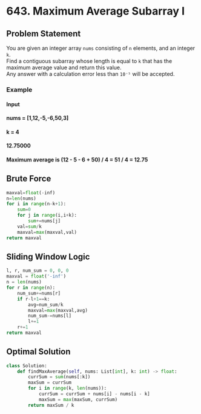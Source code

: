 # 643. Maximum Average Subarray I

## Problem Statement
You are given an integer array `nums` consisting of `n` elements, and an integer `k`.  
Find a contiguous subarray whose length is equal to `k` that has the maximum average value and return this value.  
Any answer with a calculation error less than `10⁻⁵` will be accepted.

### **Example**
#### **Input**
#### **nums = [1,12,-5,-6,50,3]**
#### **k = 4**
#### **12.75000**
#### **Maximum average is (12 - 5 - 6 + 50) / 4 = 51 / 4 = 12.75**

## Brute Force
```python
maxval=float(-inf)
n=len(nums)
for i in range(n-k+1):
    sum=0
    for j in range(i,i+k):
        sum+=nums[j]
    val=sum/k
    maxval=max(maxval,val)
return maxval
```

## Sliding Window Logic
```python
l, r, num_sum = 0, 0, 0
maxval = float('-inf')
n = len(nums)
for r in range(n):
    num_sum+=nums[r]
    if r-l+1==k:
        avg=num_sum/k
        maxval=max(maxval,avg)
        num_sum-=nums[l]
        l+=1
    r+=1
return maxval
```
## Optimal Solution
```python
class Solution:
    def findMaxAverage(self, nums: List[int], k: int) -> float:
        currSum = sum(nums[:k])
        maxSum = currSum
        for i in range(k, len(nums)):
            currSum = currSum + nums[i] - nums[i - k]
            maxSum = max(maxSum, currSum)
        return maxSum / k

